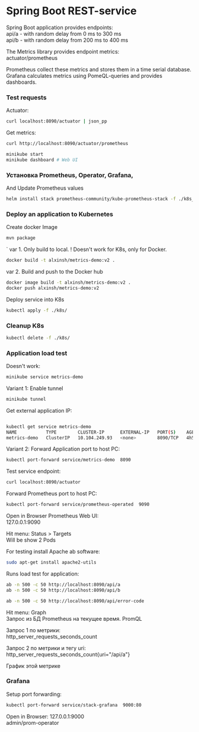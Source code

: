 # Spring Boot REST-service
Spring Boot application provides endpoints:  
api/a - with random delay from 0 ms to 300 ms  
api/b - with random delay from 200 ms to 400 ms  

The Metrics library provides endpoint metrics:  
actuator/prometheus

Prometheus collect these metrics and stores them in a time serial database.  
Grafana calculates metrics using PomeQL-queries and provides dashboards.

### Test requests
Actuator:
```bash
curl localhost:8090/actuator | json_pp
```

Get metrics:
```bash
curl http://localhost:8090/actuator/prometheus

minikube start
minikube dashboard # Web UI
```
### Установка Prometheus, Operator, Grafana,
And Update Prometheus values
```bash
helm install stack prometheus-community/kube-prometheus-stack -f ./k8s_prometheus/prometheus.yaml
```

### Deploy an application to Kubernetes
Create docker Image
```bash
mvn package
```
`
var 1. Only build to local.
! Doesn't work for K8s, only for Docker.
```bash
docker build -t alxinsh/metrics-demo:v2 .
```

var 2. Build and push to the Docker hub
```bash
docker image build -t alxinsh/metrics-demo:v2 .
docker push alxinsh/metrics-demo:v2
```

Deploy service into K8s
```bash
kubectl apply -f ./k8s/
```

### Cleanup K8s
```bash
kubectl delete -f ./k8s/ 
```

### Application load test
Doesn't work:
```bash
minikube service metrics-demo
```

Variant 1: Enable tunnel
```bash
minikube tunnel
```

Get external application IP:
```bash

kubectl get service metrics-demo
NAME           TYPE        CLUSTER-IP      EXTERNAL-IP   PORT(S)    AGE
metrics-demo   ClusterIP   10.104.249.93   <none>        8090/TCP   4h51m
```

Variant 2: Forward Application port to host PC:
```bash
kubectl port-forward service/metrics-demo  8090
```

Test service endpoint:
```bash
curl localhost:8090/actuator
```

Forward Prometheus port to host PC:
```bash
kubectl port-forward service/prometheus-operated  9090
```

Open in Browser Prometheus Web UI:  
127.0.0.1:9090

Hit menu: Status > Targets  
Will be show 2 Pods

For testing install Apache ab software:
```bash
sudo apt-get install apache2-utils
```

Runs load test for application:
```bash
ab -n 500 -c 50 http://localhost:8090/api/a
ab -n 500 -c 50 http://localhost:8090/api/b

ab -n 500 -c 50 http://localhost:8090/api/error-code
```

Hit menu: Graph  
Запрос из БД Prometheus на текущее время. PromQL

Запрос 1 по метрики:  
http_server_requests_seconds_count

Запрос 2 по метрики и тегу uri:  
http_server_requests_seconds_count{uri="/api/a"}

График этой метрике

### Grafana
Setup port forwarding:
```bash
kubectl port-forward service/stack-grafana  9000:80
```

Open in Browser: 127.0.0.1:9000  
admin/prom-operator

